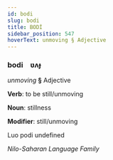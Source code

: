 ```yaml
---
id: bodi
slug: bodi
title: BODİ
sidebar_position: 547
hoverText: unmoving § Adjective
---
```


### bodi&emsp;<span kind="abugida">ʋʌɟ</span>

*unmoving* **§** Adjective

**Verb**: to be still/unmoving

**Noun**: stillness

**Modifier**: still/unmoving

Luo podi undefined

*Nilo-Saharan Language Family*
